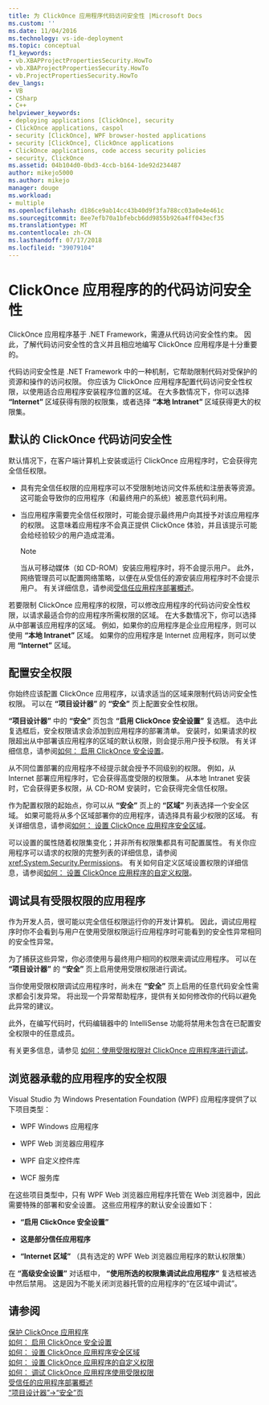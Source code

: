 ```yaml
---
title: 为 ClickOnce 应用程序代码访问安全性 |Microsoft Docs
ms.custom: ''
ms.date: 11/04/2016
ms.technology: vs-ide-deployment
ms.topic: conceptual
f1_keywords:
- vb.XBAPProjectPropertiesSecurity.HowTo
- vb.XBAProjectPropertiesSecurity.HowTo
- vb.ProjectPropertiesSecurity.HowTo
dev_langs:
- VB
- CSharp
- C++
helpviewer_keywords:
- deploying applications [ClickOnce], security
- ClickOnce applications, caspol
- security [ClickOnce], WPF browser-hosted applications
- security [ClickOnce], ClickOnce applications
- ClickOnce applications, code access security policies
- security, ClickOnce
ms.assetid: 04b104d0-0bd3-4ccb-b164-1de92d234487
author: mikejo5000
ms.author: mikejo
manager: douge
ms.workload:
- multiple
ms.openlocfilehash: d186ce9ab14cc43b40d9f3fa788cc03a0e4e461c
ms.sourcegitcommit: 8ee7efb70a1bfebcb6dd9855b926a4ff043ecf35
ms.translationtype: MT
ms.contentlocale: zh-CN
ms.lasthandoff: 07/17/2018
ms.locfileid: "39079104"
---
```

# <a name="code-access-security-for-clickonce-applications"></a>ClickOnce 应用程序的的代码访问安全性
ClickOnce 应用程序基于 .NET Framework，需遵从代码访问安全性约束。 因此，了解代码访问安全性的含义并且相应地编写 ClickOnce 应用程序是十分重要的。  
  
 代码访问安全性是 .NET Framework 中的一种机制，它帮助限制代码对受保护的资源和操作的访问权限。 你应该为 ClickOnce 应用程序配置代码访问安全性权限，以使用适合应用程序安装程序位置的区域。 在大多数情况下，你可以选择 **“Internet”** 区域获得有限的权限集，或者选择 **“本地 Intranet”** 区域获得更大的权限集。  
  
## <a name="default-clickonce-code-access-security"></a>默认的 ClickOnce 代码访问安全性  
 默认情况下，在客户端计算机上安装或运行 ClickOnce 应用程序时，它会获得完全信任权限。  
  
-   具有完全信任权限的应用程序可以不受限制地访问文件系统和注册表等资源。 这可能会导致你的应用程序（和最终用户的系统）被恶意代码利用。  
  
-   当应用程序需要完全信任权限时，可能会提示最终用户向其授予对该应用程序的权限。 这意味着应用程序不会真正提供 ClickOnce 体验，并且该提示可能会给经验较少的用户造成混淆。  
  
    > [!NOTE]
    >  当从可移动媒体（如 CD-ROM）安装应用程序时，将不会提示用户。 此外，网络管理员可以配置网络策略，以便在从受信任的源安装应用程序时不会提示用户。 有关详细信息，请参阅[受信任应用程序部署概述](../deployment/trusted-application-deployment-overview.md)。  
  
 若要限制 ClickOnce 应用程序的权限，可以修改应用程序的代码访问安全性权限，以请求最适合你的应用程序所需权限的区域。 在大多数情况下，你可以选择从中部署该应用程序的区域。 例如，如果你的应用程序是企业应用程序，则可以使用 **“本地 Intranet”** 区域。 如果你的应用程序是 Internet 应用程序，则可以使用 **“Internet”** 区域。  
  
## <a name="configure-security-permissions"></a>配置安全权限  
 你始终应该配置 ClickOnce 应用程序，以请求适当的区域来限制代码访问安全性权限。 可以在 **“项目设计器”** 的 **“安全”** 页上配置安全性权限。  
  
 **“项目设计器”** 中的 **“安全”** 页包含 **“启用 ClickOnce 安全设置”** 复选框。 选中此复选框后，安全权限请求会添加到应用程序的部署清单。 安装时，如果请求的权限超出从中部署该应用程序的区域的默认权限，则会提示用户授予权限。 有关详细信息，请参阅[如何： 启用 ClickOnce 安全设置](../deployment/how-to-enable-clickonce-security-settings.md)。  
  
 从不同位置部署的应用程序不经提示就会授予不同级别的权限。 例如，从 Internet 部署应用程序时，它会获得高度受限的权限集。 从本地 Intranet 安装时，它会获得更多权限，从 CD-ROM 安装时，它会获得完全信任权限。  
  
 作为配置权限的起始点，你可以从 **“安全”** 页上的 **“区域”** 列表选择一个安全区域。 如果可能将从多个区域部署你的应用程序，请选择具有最少权限的区域。 有关详细信息，请参阅[如何： 设置 ClickOnce 应用程序安全区域](../deployment/how-to-set-a-security-zone-for-a-clickonce-application.md)。  
  
 可以设置的属性随着权限集变化；并非所有权限集都具有可配置属性。 有关你应用程序可以请求的权限的完整列表的详细信息，请参阅 <xref:System.Security.Permissions>。 有关如何自定义区域设置权限的详细信息，请参阅[如何： 设置 ClickOnce 应用程序的自定义权限](../deployment/how-to-set-custom-permissions-for-a-clickonce-application.md)。  
  
## <a name="debug-an-application-that-has-restricted-permissions"></a>调试具有受限权限的应用程序  
 作为开发人员，很可能以完全信任权限运行你的开发计算机。 因此，调试应用程序时你不会看到与用户在使用受限权限运行应用程序时可能看到的安全性异常相同的安全性异常。  
  
 为了捕获这些异常，你必须使用与最终用户相同的权限来调试应用程序。 可以在 **“项目设计器”** 的 **“安全”** 页上启用使用受限权限进行调试。  
  
 当你使用受限权限调试应用程序时，尚未在 **“安全”** 页上启用的任意代码安全性需求都会引发异常。 将出现一个异常帮助程序，提供有关如何修改你的代码以避免此异常的建议。  
  
 此外，在编写代码时，代码编辑器中的 IntelliSense 功能将禁用未包含在已配置安全权限中的任意成员。  
  
 有关更多信息，请参见 [如何：使用受限权限对 ClickOnce 应用程序进行调试](../deployment/how-to-debug-a-clickonce-application-with-restricted-permissions.md)。  
  
## <a name="security-permissions-for-browser-hosted-applications"></a>浏览器承载的应用程序的安全权限  
 Visual Studio 为 Windows Presentation Foundation (WPF) 应用程序提供了以下项目类型：  
  
-   WPF Windows 应用程序  
  
-   WPF Web 浏览器应用程序  
  
-   WPF 自定义控件库  
  
-   WCF 服务库  
  
 在这些项目类型中，只有 WPF Web 浏览器应用程序托管在 Web 浏览器中，因此需要特殊的部署和安全设置。 这些应用程序的默认安全设置如下：  
  
-   **“启用 ClickOnce 安全设置”**  
  
-   **这是部分信任应用程序**  
  
-   **“Internet 区域”** （具有选定的 WPF Web 浏览器应用程序的默认权限集）  
  
 在 **“高级安全设置”** 对话框中， **“使用所选的权限集调试此应用程序”** 复选框被选中然后禁用。 这是因为不能关闭浏览器托管的应用程序的“在区域中调试”。  
  
## <a name="see-also"></a>请参阅  
 [保护 ClickOnce 应用程序](../deployment/securing-clickonce-applications.md)   
 [如何： 启用 ClickOnce 安全设置](../deployment/how-to-enable-clickonce-security-settings.md)   
 [如何： 设置 ClickOnce 应用程序安全区域](../deployment/how-to-set-a-security-zone-for-a-clickonce-application.md)   
 [如何： 设置 ClickOnce 应用程序的自定义权限](../deployment/how-to-set-custom-permissions-for-a-clickonce-application.md)   
 [如何： 调试 ClickOnce 应用程序使用受限权限](../deployment/how-to-debug-a-clickonce-application-with-restricted-permissions.md)   
 [受信任的应用程序部署概述](../deployment/trusted-application-deployment-overview.md)   
 [“项目设计器”->“安全”页](../ide/reference/security-page-project-designer.md)